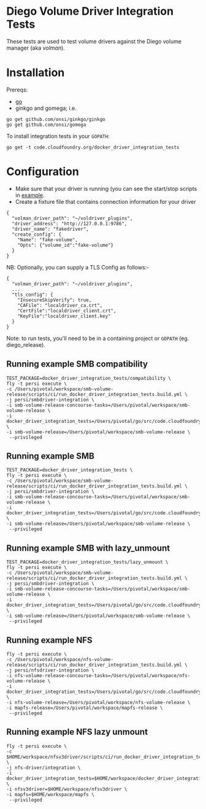 # Diego Volume Driver Integration Tests
These tests are used to test volume drivers against the Diego volume manager (aka *volman*).
# Installation

Prereqs:
- [go](https://golang.org/dl/)
- ginkgo and gomega; i.e.
```
go get github.com/onsi/ginkgo/ginkgo
go get github.com/onsi/gomega
```
To install integration tests in your `GOPATH`:
```
go get -t code.cloudfoundry.org/docker_driver_integration_tests
```

# Configuration

- Make sure that your driver is running (you can see the start/stop scripts in [example](example/).
- Create a fixture file that contains connection information for your driver

```
{
  "volman_driver_path": "~/voldriver_plugins",
  "driver_address": "http://127.0.0.1:9786",
  "driver_name": "fakedriver",
  "create_config": {
    "Name": "fake-volume",
    "Opts": {"volume_id":"fake-volume"}
  }
}
```
NB: Optionally, you can supply a TLS Config as follows:-
```
{
  "volman_driver_path": "~/voldriver_plugins",
  ...
  "tls_config": {
    "InsecureSkipVerify": true,
    "CAFile": "localdriver_ca.crt",
    "CertFile":"localdriver_client.crt",
    "KeyFile":"localdriver_client.key"
  }
}
```

Note: to run tests, you'll need to be in a containing project or `GOPATH` (eg. diego_release).

## Running example SMB compatibility
```
TEST_PACKAGE=docker_driver_integration_tests/compatibility \
fly -t persi execute \
-c /Users/pivotal/workspace/smb-volume-release/scripts/ci/run_docker_driver_integration_tests.build.yml \
-j persi/smbdriver-integration \
-i smb-volume-release-concourse-tasks=/Users/pivotal/workspace/smb-volume-release \
-i docker_driver_integration_tests=/Users/pivotal/go/src/code.cloudfoundry.org/docker_driver_integration_tests \
-i smb-volume-release=/Users/pivotal/workspace/smb-volume-release \
 --privileged
```

## Running example SMB
```
TEST_PACKAGE=docker_driver_integration_tests \
fly -t persi execute \
-c /Users/pivotal/workspace/smb-volume-release/scripts/ci/run_docker_driver_integration_tests.build.yml \
-j persi/smbdriver-integration \
-i smb-volume-release-concourse-tasks=/Users/pivotal/workspace/smb-volume-release \
-i docker_driver_integration_tests=/Users/pivotal/go/src/code.cloudfoundry.org/docker_driver_integration_tests \
-i smb-volume-release=/Users/pivotal/workspace/smb-volume-release \
 --privileged
```

## Running example SMB with lazy_unmount
```
TEST_PACKAGE=docker_driver_integration_tests/lazy_unmount \
fly -t persi execute \
-c /Users/pivotal/workspace/smb-volume-release/scripts/ci/run_docker_driver_integration_tests.build.yml \
-j persi/smbdriver-integration \
-i smb-volume-release-concourse-tasks=/Users/pivotal/workspace/smb-volume-release \
-i docker_driver_integration_tests=/Users/pivotal/go/src/code.cloudfoundry.org/docker_driver_integration_tests \
-i smb-volume-release=/Users/pivotal/workspace/smb-volume-release \
 --privileged
```


## Running example NFS
```
fly -t persi execute \
-c /Users/pivotal/workspace/nfs-volume-release/scripts/ci/run_docker_driver_integration_tests.build.yml \
-j persi/nfsdriver-integration \
-i nfs-volume-release-concourse-tasks=/Users/pivotal/workspace/nfs-volume-release \
-i docker_driver_integration_tests=/Users/pivotal/go/src/code.cloudfoundry.org/docker_driver_integration_tests \
-i nfs-volume-release=/Users/pivotal/workspace/nfs-volume-release \
-i mapfs-release=/Users/pivotal/workspace/mapfs-release \
 --privileged
```


## Running example NFS lazy unmount
```
fly -t persi execute \
-c $HOME/workspace/nfsv3driver/scripts/ci/run_docker_driver_integration_tests.build.yml \
-j nfs-driver/integration \
-i docker_driver_integration_tests=$HOME/workspace/docker_driver_integration_tests \
-i nfsv3driver=$HOME/workspace/nfsv3driver \
-i mapfs=$HOME/workspace/mapfs \
 --privileged
```